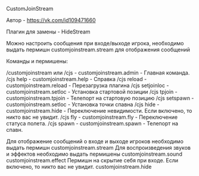 CustomJoinStream

Автор - https://vk.com/id109471660

Плагин для замены - HideStream

Можно настроить сообщения при входе/выходе игрока, необходимо выдать пермишн customjoinstream.stream для отображения сообщений


Команды и пермишены:

/customjoinstream или /сjs - customjoinstream.admin - Главная команда.
/cjs help - customjoinstream.help - Справка
/cjs reload - customjoinstream.reload - Перезагрузка плагина
/cjs setjoinloc - customjoinstream.setloc - Установка стартовой позиции
/cjs tpjoin - customjoinstream.tpjoin - Телепорт на стартовую позицию
/cjs setspawn - customjoinstream.setloc - Установка точки спавна
/cjs hide - customjoinstream.hide - Переключение невидимости. Если включено, то никто вас не увидит.
/cjs fly - customjoinstream.fly - Переключение статуса полета.
/cjs spawn - customjoinstream.spawn - Телепорт на спавн.

Для отображение сообщений о входе и выходе игроков необходимо выдать пермишн customjoinstream.stream
Для воспроизведения звуков и эффектов необходимо выдать пермишены
customjoinstream.sound
customjoinstream.effect
Пермишн на скрытие себя при входе. Если включено, то никто вас не увидит.
customjoinstream.hide